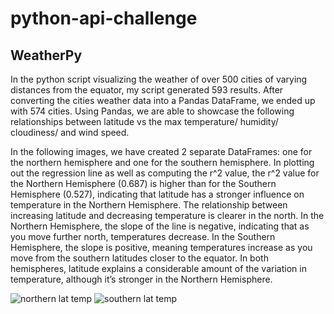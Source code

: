 # python-api-challenge

## WeatherPy

In the python script visualizing the weather of over 500 cities of varying distances from the equator, my script generated 593 results. After converting the cities weather data into a Pandas DataFrame, we ended up with 574 cities. Using Pandas, we are able to showcase the following relationships between latitude vs the max temperature/ humidity/ cloudiness/ and wind speed. 

In the following images, we have created 2 separate DataFrames: one for the northern hemisphere and one for the southern hemisphere. In plotting out the regression line as well as computing the r^2 value, the r^2 value for the Northern Hemisphere (0.687) is higher than for the Southern Hemisphere (0.527), indicating that latitude has a stronger influence on temperature in the Northern Hemisphere. The relationship between increasing latitude and decreasing temperature is clearer in the north. In the Northern Hemisphere, the slope of the line is negative, indicating that as you move further north, temperatures decrease. In the Southern Hemisphere, the slope is positive, meaning temperatures increase as you move from the southern latitudes closer to the equator. In both hemispheres, latitude explains a considerable amount of the variation in temperature, although it’s stronger in the Northern Hemisphere.

![northern lat temp](https://github.com/otybaasondorj/python-api-challenge/blob/main/WeatherPy/output_data/images/northern_lat_temp.png) ![southern lat temp](https://github.com/otybaasondorj/python-api-challenge/blob/main/WeatherPy/output_data/images/southern_lat_temp.png)
